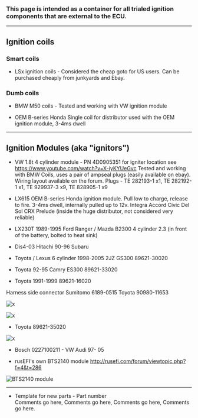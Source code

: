 ### This page is intended as a container for all trialed ignition components that are external to the ECU. 

---

## Ignition coils 
### Smart coils
* LSx ignition coils - Considered the cheap goto for US users. Can be purchased cheaply from junkyards and Ebay.

### Dumb coils
* BMW M50 coils - Tested and working with VW ignition module

* OEM B-series Honda Single coil for distributor used with the OEM ignition module, 3-4ms dwell

---

## Ignition Modules (aka "ignitors")
* VW 1.8t 4 cylinder module - PN 4D0905351  for igniter location see https://www.youtube.com/watch?v=X-iyKYUeGvc
Tested and working with BMW Coils, uses a pair of ampseal plugs (easily available on ebay). Wiring layout available on the forum. 
Plugs - TE 282193-1 x1, TE 282192-1 x1, TE 929937-3 x9, TE 828905-1 x9

* LX615 OEM B-series Honda ignition module. Pull low to charge, release to fire. 3-4ms dwell, internally pulled up to 12v. Integra Accord Civic Del Sol CRX Prelude (inside the huge distributor, not considered very reliable)

* LX230T 1989-1995 Ford Ranger / Mazda	B2300 4 cylinder 2.3 (in front of the battery, bolted to heat sink)

* Dis4-03 Hitachi 90-96 Subaru 

* Toyota / Lexus 6 cylinder 1998-2005 2JZ GS300 89621-30020

* Toyota 92-95 Camry ES300 89621-33020

 * Toyota 1991-1999 89621-16020

Harness side connector Sumitomo 6189-0515 Toyota 90980-11653

![x](oem_docs/Toyota/GS300_2001_igniter.png)

![x](oem_docs/Toyota/1995_Camry_Igniter.png)

* Toyota 89621-35020

![x](oem_docs/Toyota/1999_Camry_Igniter.png)

* Bosch 0227100211 - VW Audi 97- 05

* rusEFI's own BTS2140 module http://rusefi.com/forum/viewtopic.php?f=4&t=286

![BTS2140 module](Images/BTS2140_breakout.jpg)

---

* Template for new parts - Part number  
Comments go here, Comments go here, Comments go here, Comments go here.
